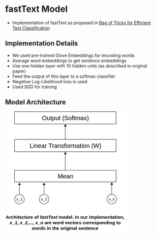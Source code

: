 # fastText Model
- Implementation of fastText as proposed in [Bag of Tricks for Efficient Text Classification](https://arxiv.org/abs/1607.01759)

## Implementation Details
- We used pre-trained Glove Embeddings for encoding words
- Average word embeddings to get sentence embeddings
- Use one hidden layer with 10 hidden units (as described in original paper)
- Feed the output of this layer to a softmax classifier
- Negative Log-Likelihood loss is used
- Used SGD for training

## Model Architecture
![fastText Architecture](images/fastText.jpg)
